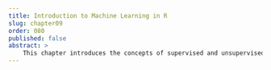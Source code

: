```yaml
---
title: Introduction to Machine Learning in R
slug: chapter09
order: 080
published: false
abstract: >
    This chapter introduces the concepts of supervised and unsupervised learning. Readers will learn how to preprocess data, split datasets for validation, and implement cross-validation, laying the groundwork for building machine learning models.
---
```


